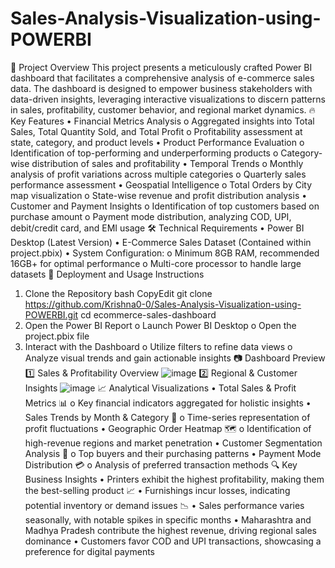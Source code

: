 # Sales-Analysis-Visualization-using-POWERBI
📌 Project Overview
This project presents a meticulously crafted Power BI dashboard that facilitates a comprehensive analysis of e-commerce sales data. The dashboard is designed to empower business stakeholders with data-driven insights, leveraging interactive visualizations to discern patterns in sales, profitability, customer behavior, and regional market dynamics.
🔥 Key Features
•	Financial Metrics Analysis
o	Aggregated insights into Total Sales, Total Quantity Sold, and Total Profit
o	Profitability assessment at state, category, and product levels
•	Product Performance Evaluation
o	Identification of top-performing and underperforming products
o	Category-wise distribution of sales and profitability
•	Temporal Trends
o	Monthly analysis of profit variations across multiple categories
o	Quarterly sales performance assessment
•	Geospatial Intelligence
o	Total Orders by City map visualization
o	State-wise revenue and profit distribution analysis
•	Customer and Payment Insights
o	Identification of top customers based on purchase amount
o	Payment mode distribution, analyzing COD, UPI, debit/credit card, and EMI usage
🛠️ Technical Requirements
•	Power BI Desktop (Latest Version)
•	E-Commerce Sales Dataset (Contained within project.pbix)
•	System Configuration:
o	Minimum 8GB RAM, recommended 16GB+ for optimal performance
o	Multi-core processor to handle large datasets
🚀 Deployment and Usage Instructions
1.	Clone the Repository
bash
CopyEdit
git clone https://github.com/Krishna0-0/Sales-Analysis-Visualization-using-POWERBI.git
cd ecommerce-sales-dashboard
2.	Open the Power BI Report
o	Launch Power BI Desktop
o	Open the project.pbix file
3.	Interact with the Dashboard
o	Utilize filters to refine data views
o	Analyze visual trends and gain actionable insights
📷 Dashboard Preview
1️⃣ Sales & Profitability Overview
![image](https://github.com/user-attachments/assets/151dd0f0-abf0-4782-8e32-8e653f5cd29e)
2️⃣ Regional & Customer Insights
![image](https://github.com/user-attachments/assets/7a881d29-4a63-4463-80bf-66ec1e30f612)
📈 Analytical Visualizations
•	Total Sales & Profit Metrics 📊
o	Key financial indicators aggregated for holistic insights
•	Sales Trends by Month & Category 📆
o	Time-series representation of profit fluctuations
•	Geographic Order Heatmap 🗺️
o	Identification of high-revenue regions and market penetration
•	Customer Segmentation Analysis 👥
o	Top buyers and their purchasing patterns
•	Payment Mode Distribution 💳
o	Analysis of preferred transaction methods
🔍 Key Business Insights
•	Printers exhibit the highest profitability, making them the best-selling product 📈
•	Furnishings incur losses, indicating potential inventory or demand issues 📉
•	Sales performance varies seasonally, with notable spikes in specific months
•	Maharashtra and Madhya Pradesh contribute the highest revenue, driving regional sales dominance
•	Customers favor COD and UPI transactions, showcasing a preference for digital payments
